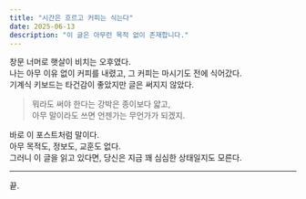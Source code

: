 ```yaml
---
title: "시간은 흐르고 커피는 식는다"
date: 2025-06-13
description: "이 글은 아무런 목적 없이 존재합니다."
---
```


창문 너머로 햇살이 비치는 오후였다.  
나는 아무 이유 없이 커피를 내렸고, 그 커피는 마시기도 전에 식어갔다.  
기계식 키보드는 타건감이 좋았지만 글은 써지지 않았다.  

> 뭐라도 써야 한다는 강박은 종이보다 얇고,  
> 아무 말이라도 쓰면 언젠가는 무언가가 되겠지.

바로 이 포스트처럼 말이다.  
아무 목적도, 정보도, 교훈도 없다.  
그러니 이 글을 읽고 있다면, 당신은 지금 꽤 심심한 상태일지도 모른다.

---  

끝.